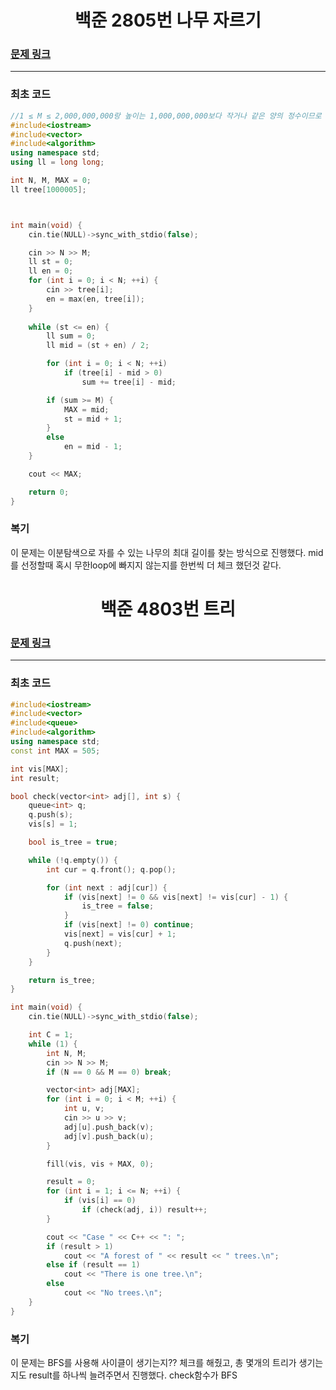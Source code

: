 

<h1 align = "center">백준 2805번 나무 자르기</h1>

### [문제 링크](https://www.acmicpc.net/problem/2805 "나무 자르기")
---

### 최초 코드

```cpp
//1 ≤ M ≤ 2,000,000,000랑 높이는 1,000,000,000보다 작거나 같은 양의 정수이므로 long long 필요
#include<iostream>
#include<vector>
#include<algorithm>
using namespace std;
using ll = long long;

int N, M, MAX = 0;
ll tree[1000005];



int main(void) {
	cin.tie(NULL)->sync_with_stdio(false);

	cin >> N >> M;
	ll st = 0;
	ll en = 0;
	for (int i = 0; i < N; ++i) {
		cin >> tree[i];
		en = max(en, tree[i]);
	}
	
	while (st <= en) {
		ll sum = 0;
		ll mid = (st + en) / 2;

		for (int i = 0; i < N; ++i)
			if (tree[i] - mid > 0)
				sum += tree[i] - mid;

		if (sum >= M) {
			MAX = mid;
			st = mid + 1;
		}
		else
			en = mid - 1;
	}

	cout << MAX;

	return 0;
}
```

### 복기
이 문제는 이분탐색으로 자를 수 있는 나무의 최대 길이를 찾는 방식으로 진행했다. mid를 선정할때 혹시 무한loop에 빠지지 않는지를 한번씩 더 체크 했던것 같다.

<h1 align = "center">백준 4803번 트리</h1>

### [문제 링크](https://www.acmicpc.net/problem/4803 "트리")
---

### 최초 코드

```cpp
#include<iostream>
#include<vector>
#include<queue>
#include<algorithm>
using namespace std;
const int MAX = 505;

int vis[MAX];
int result;

bool check(vector<int> adj[], int s) {
    queue<int> q;
    q.push(s);
    vis[s] = 1;

    bool is_tree = true;

    while (!q.empty()) {
        int cur = q.front(); q.pop();

        for (int next : adj[cur]) { 
            if (vis[next] != 0 && vis[next] != vis[cur] - 1) {
                is_tree = false;
            }
            if (vis[next] != 0) continue;
            vis[next] = vis[cur] + 1;
            q.push(next);
        }
    }

    return is_tree;
}

int main(void) {
    cin.tie(NULL)->sync_with_stdio(false);

    int C = 1;
    while (1) {
        int N, M;
        cin >> N >> M;
        if (N == 0 && M == 0) break;

        vector<int> adj[MAX];
        for (int i = 0; i < M; ++i) {
            int u, v;
            cin >> u >> v;
            adj[u].push_back(v);
            adj[v].push_back(u);
        }

        fill(vis, vis + MAX, 0);

        result = 0;
        for (int i = 1; i <= N; ++i) {
            if (vis[i] == 0)
                if (check(adj, i)) result++;
        }

        cout << "Case " << C++ << ": "; 
        if (result > 1)
            cout << "A forest of " << result << " trees.\n";
        else if (result == 1)
            cout << "There is one tree.\n";
        else
            cout << "No trees.\n";
    }
}

```

### 복기
이 문제는 BFS를 사용해 사이클이 생기는지?? 체크를 해줬고, 총 몇개의 트리가 생기는지도 result를 하나씩 늘려주면서 진행했다.
check함수가 BFS